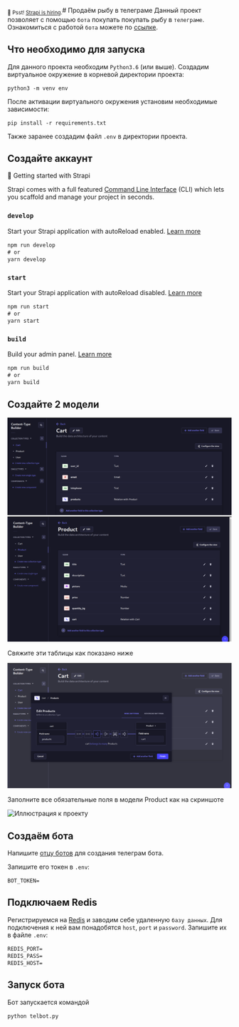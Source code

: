 <sub>🤫 Psst! [Strapi is hiring](https://strapi.io/careers).</sub># Продаём рыбу в телеграме
Данный проект позволяет с помощью `бота` покупать покупать рыбу в `телеграме`.
Ознакомиться с работой `бота` можете по [ссылке](https://t.me/norgius_speech_bot).

## Что необходимо для запуска

Для данного проекта необходим `Python3.6` (или выше).
Создадим виртуальное окружение в корневой директории проекта:

```
python3 -m venv env
```

После активации виртуального окружения установим необходимые зависимости:

```
pip install -r requirements.txt
```

Также заранее создадим файл `.env` в директории проекта.

## Создайте аккаунт

🚀 Getting started with Strapi

Strapi comes with a full featured [Command Line Interface](https://docs.strapi.io/dev-docs/cli) (CLI) which lets you scaffold and manage your project in seconds.

### `develop`

Start your Strapi application with autoReload enabled. [Learn more](https://docs.strapi.io/dev-docs/cli#strapi-develop)

```
npm run develop
# or
yarn develop
```

### `start`

Start your Strapi application with autoReload disabled. [Learn more](https://docs.strapi.io/dev-docs/cli#strapi-start)

```
npm run start
# or
yarn start
```

### `build`

Build your admin panel. [Learn more](https://docs.strapi.io/dev-docs/cli#strapi-build)

```
npm run build
# or
yarn build
```

## Создайте 2 модели

![Иллюстрация к проекту](https://github.com/serega19851/sell_fish_in_telegram/raw/main/illustrations_redmi/Снимок%20экрана%20от%202023-11-30%2010-17-09.png)
![Иллюстрация к проекту](https://github.com/serega19851/sell_fish_in_telegram/raw/main/illustrations_redmi/Снимок%20экрана%20от%202023-11-30%2010-27-02.png)

Свяжите эти таблицы как показано ниже

![Иллюстрация к проекту](https://github.com/serega19851/sell_fish_in_telegram/raw/main/illustrations_redmi/Снимок%20экрана%20от%202023-11-30%2010-27-43.png)

Заполните все обязательные поля в модели Product как на скриншоте

![Иллюстрация к проекту](https://github.com/serega19851/sell_fish_in_telegram/raw/main/illustrations_redmi/Снимок%20экрана%20от%202023-11-30%12-55-25.png)

## Создаём бота

Напишите [отцу ботов](https://telegram.me/BotFather) для создания телеграм бота.

Запишите его токен в `.env`:

```
BOT_TOKEN=

```

## Подключаем Redis

Регистрируемся на [Redis](https://redis.com/) и заводим себе удаленную `базу данных`. Для подключения к ней вам понадобятся `host`, `port` и `password`. Запишите их в файле `.env`:

```
REDIS_PORT=
REDIS_PASS=
REDIS_HOST=
```

## Запуск бота

Бот запускается командой

```
python telbot.py
```
